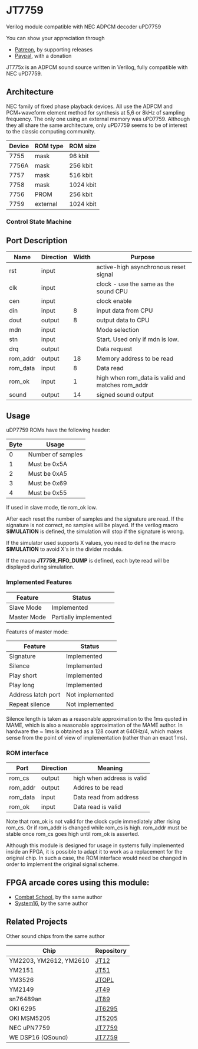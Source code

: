 # JT7759

Verilog module compatible with NEC ADPCM decoder uPD7759

You can show your appreciation through
* [Patreon](https://patreon.com/topapate), by supporting releases
* [Paypal](https://paypal.me/topapate), with a donation

JT775x is an ADPCM sound source written in Verilog, fully compatible with NEC uPD7759.

## Architecture

NEC family of fixed phase playback devices. All use the ADPCM and PCM+waveform element method for synthesis at 5,6 or 8kHz of sampling frequency. The only one using an external memory was uPD7759. Although they all share the same architecture, only uPD7759 seems to be of interest to the classic computing community.

Device | ROM type | ROM size
-------|----------|-----------
 7755  |   mask   |   96 kbit
 7756A |   mask   |  256 kbit
 7757  |   mask   |  516 kbit
 7758  |   mask   | 1024 kbit
 7756  |   PROM   |  256 kbit
 7759  | external | 1024 kbit

### Control State Machine



## Port Description

Name     | Direction | Width | Purpose
---------|-----------|-------|--------------------------------------
rst      | input     |       | active-high asynchronous reset signal
clk      | input     |       | clock - use the same as the sound CPU
cen      | input     |       | clock enable
din      | input     | 8     | input data from CPU
dout     | output    | 8     | output data to CPU
mdn      | input     |       | Mode selection
stn      | input     |       | Start. Used only if mdn is low.
drq      | output    |       | Data request
rom_addr | output    | 18    | Memory address to be read
rom_data | input     | 8     | Data read
rom_ok   | input     | 1     | high when rom_data is valid and matches rom_addr
sound    | output    | 14    | signed sound output

## Usage

uDP7759 ROMs have the following header:

Byte  | Usage
------|------------------
 0    | Number of samples
 1    | Must be 0x5A
 2    | Must be 0xA5
 3    | Must be 0x69
 4    | Must be 0x55

If used in slave mode, tie rom_ok low.

After each reset the number of samples and the signature are read. If the signature is not correct, no samples will be played. If the verilog macro **SIMULATION** is defined, the simulation will stop if the signature is wrong.

If the simulator used supports X values, you need to define the macro **SIMULATION** to avoid X's in the divider module.

If the macro **JT7759_FIFO_DUMP** is defined, each byte read will be displayed during simulation.

### Implemented Features

Feature     |  Status
------------|------------------
Slave Mode  | Implemented
Master Mode | Partially implemented

Features of master mode:

Feature            |  Status
-------------------|------------------
Signature          | Implemented
Silence            | Implemented
Play short         | Implemented
Play long          | Implemented
Address latch port | Not implemented
Repeat silence     | Not implemented

Silence length is taken as a reasonable approximation to the 1ms quoted in MAME, which is also a reasonable approximation of the MAME author. In hardware the ~ 1ms is obtained as a 128 count at 640Hz/4, which makes sense from the point of view of implementation (rather than an exact 1ms).

### ROM interface

Port     | Direction | Meaning
---------|-----------|----------------------------
rom_cs   | output    | high when address is valid
rom_addr | output    | Addres to be read
rom_data | input     | Data read from address
rom_ok   | input     | Data read is valid

Note that rom_ok is not valid for the clock cycle immediately after rising rom_cs. Or if rom_addr is changed while rom_cs is high. rom_addr must be stable once rom_cs goes high until rom_ok is asserted.

Although this module is designed for usage in systems fully implemented inside an FPGA, it is possible to adapt it to work as a replacement for the original chip. In such a case, the ROM interface would need be changed in order to implement the original signal scheme.

## FPGA arcade cores using this module:

* [Combat School](https://github.com/jotego/jtcontra), by the same author
* [System16](https://github.com/jotego/jts16), by the same author

## Related Projects

Other sound chips from the same author

Chip                   | Repository
-----------------------|------------
YM2203, YM2612, YM2610 | [JT12](https://github.com/jotego/jt12)
YM2151                 | [JT51](https://github.com/jotego/jt51)
YM3526                 | [JTOPL](https://github.com/jotego/jtopl)
YM2149                 | [JT49](https://github.com/jotego/jt49)
sn76489an              | [JT89](https://github.com/jotego/jt89)
OKI 6295               | [JT6295](https://github.com/jotego/jt6295)
OKI MSM5205            | [JT5205](https://github.com/jotego/jt5205)
NEC uPN7759            | [JT7759](https://github.com/jotego/jt7759)
WE DSP16 (QSound)      | [JT7759](https://github.com/jotego/jtdsp16)